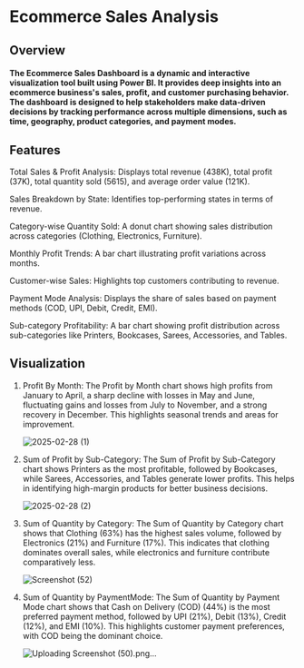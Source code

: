 # Ecommerce Sales Analysis

## Overview
#### The Ecommerce Sales Dashboard is a dynamic and interactive visualization tool built using Power BI. It provides deep insights into an ecommerce business's sales, profit, and customer purchasing behavior. The dashboard is designed to help stakeholders make data-driven decisions by tracking performance across multiple dimensions, such as time, geography, product categories, and payment modes.

## Features
Total Sales & Profit Analysis: Displays total revenue (438K), total profit (37K), total quantity sold (5615), and average order value (121K).

Sales Breakdown by State: Identifies top-performing states in terms of revenue.

Category-wise Quantity Sold: A donut chart showing sales distribution across categories (Clothing, Electronics, Furniture).

Monthly Profit Trends: A bar chart illustrating profit variations across months.

Customer-wise Sales: Highlights top customers contributing to revenue.

Payment Mode Analysis: Displays the share of sales based on payment methods (COD, UPI, Debit, Credit, EMI).

Sub-category Profitability: A bar chart showing profit distribution across sub-categories like Printers, Bookcases, Sarees, Accessories, and Tables.

## Visualization
1. Profit By Month: The Profit by Month chart shows high profits from January to April, a sharp decline with losses in May and June, fluctuating gains and losses from July to November, and a strong recovery in December. This highlights seasonal trends and areas for improvement.


   ![2025-02-28 (1)](https://github.com/user-attachments/assets/1b8a5604-84ed-4fc0-9a9e-97c0dadb7638)

2. Sum of Profit by Sub-Category: The Sum of Profit by Sub-Category chart shows Printers as the most profitable, followed by Bookcases, while Sarees, Accessories, and Tables generate lower profits. This helps in identifying high-margin products for better business decisions.



   ![2025-02-28 (2)](https://github.com/user-attachments/assets/5e0626b5-1c0e-4061-9acf-765f6faff834)


3. Sum of Quantity by Category: The Sum of Quantity by Category chart shows that Clothing (63%) has the highest sales volume, followed by Electronics (21%) and Furniture (17%). This indicates that clothing dominates overall sales, while electronics and furniture contribute comparatively less.


   ![Screenshot (52)](https://github.com/user-attachments/assets/aa411bbb-7ab8-4162-87e6-76fd1d681ca4)


4. Sum of Quantity by PaymentMode: The Sum of Quantity by Payment Mode chart shows that Cash on Delivery (COD) (44%) is the most preferred payment method, followed by UPI (21%), Debit (13%), Credit (12%), and EMI (10%). This highlights customer payment preferences, with COD being the dominant choice.


   ![Uploading Screenshot (50).png…]()
